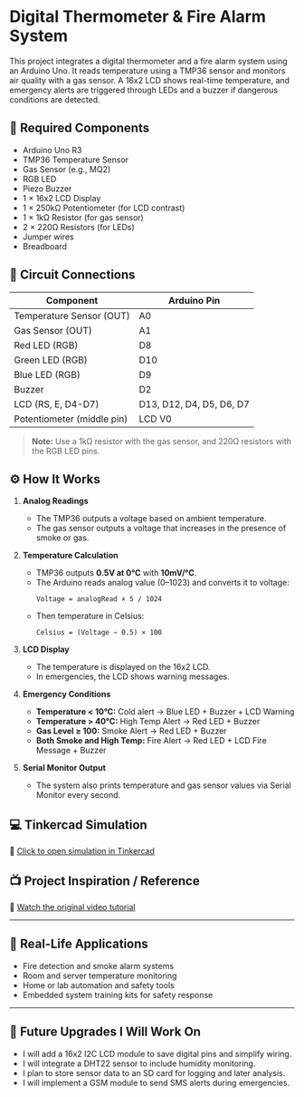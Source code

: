 # Digital Thermometer & Fire Alarm System

This project integrates a digital thermometer and a fire alarm system using an Arduino Uno. It reads temperature using a TMP36 sensor and monitors air quality with a gas sensor. A 16x2 LCD shows real-time temperature, and emergency alerts are triggered through LEDs and a buzzer if dangerous conditions are detected.

## 🧰 Required Components

- Arduino Uno R3  
- TMP36 Temperature Sensor  
- Gas Sensor (e.g., MQ2)  
- RGB LED  
- Piezo Buzzer  
- 1 × 16x2 LCD Display  
- 1 × 250kΩ Potentiometer (for LCD contrast)  
- 1 × 1kΩ Resistor (for gas sensor)  
- 2 × 220Ω Resistors (for LEDs)  
- Jumper wires  
- Breadboard  

## 🔌 Circuit Connections

| Component         | Arduino Pin |
|------------------|-------------|
| Temperature Sensor (OUT) | A0      |
| Gas Sensor (OUT)         | A1      |
| Red LED (RGB)            | D8      |
| Green LED (RGB)          | D10     |
| Blue LED (RGB)           | D9      |
| Buzzer                   | D2      |
| LCD (RS, E, D4-D7)       | D13, D12, D4, D5, D6, D7 |
| Potentiometer (middle pin) | LCD V0 |

> **Note:** Use a 1kΩ resistor with the gas sensor, and 220Ω resistors with the RGB LED pins.

## ⚙️ How It Works

1. **Analog Readings**
   - The TMP36 outputs a voltage based on ambient temperature.
   - The gas sensor outputs a voltage that increases in the presence of smoke or gas.

2. **Temperature Calculation**
   - TMP36 outputs **0.5V at 0°C** with **10mV/°C**.
   - The Arduino reads analog value (0–1023) and converts it to voltage:
     ```
     Voltage = analogRead × 5 / 1024
     ```
   - Then temperature in Celsius:
     ```
     Celsius = (Voltage − 0.5) × 100
     ```

3. **LCD Display**
   - The temperature is displayed on the 16x2 LCD.
   - In emergencies, the LCD shows warning messages.

4. **Emergency Conditions**
   - **Temperature < 10°C:** Cold alert → Blue LED + Buzzer + LCD Warning  
   - **Temperature > 40°C:** High Temp Alert → Red LED + Buzzer  
   - **Gas Level ≥ 100:** Smoke Alert → Red LED + Buzzer  
   - **Both Smoke and High Temp:** Fire Alert → Red LED + LCD Fire Message + Buzzer  

5. **Serial Monitor Output**
   - The system also prints temperature and gas sensor values via Serial Monitor every second.

## 💻 Tinkercad Simulation

🔗 [Click to open simulation in Tinkercad](https://www.tinkercad.com/things/8ypzi9x6ZuC-digital-thermometer-amp-fire-alarm-system)

## 📺 Project Inspiration / Reference

🎥 [Watch the original video tutorial](https://youtu.be/RTNcZSVdwLY?si=CgLgIkbpRNOoamXr)

---

## 🧭 Real-Life Applications

- Fire detection and smoke alarm systems  
- Room and server temperature monitoring  
- Home or lab automation and safety tools  
- Embedded system training kits for safety response  

---

## 🔧 Future Upgrades I Will Work On

- I will add a 16x2 I2C LCD module to save digital pins and simplify wiring.  
- I will integrate a DHT22 sensor to include humidity monitoring.  
- I plan to store sensor data to an SD card for logging and later analysis.  
- I will implement a GSM module to send SMS alerts during emergencies.
